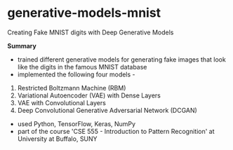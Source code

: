 # generative-models-mnist
Creating Fake MNIST digits with Deep Generative Models

**Summary**
- trained different generative models for generating fake images that look like the digits in the famous MNIST database
- implemented the following four models -
1. Restricted Boltzmann Machine (RBM)
2. Variational Autoencoder (VAE) with Dense Layers
3. VAE with Convolutional Layers
4. Deep Convolutional Generative Adversarial Network (DCGAN)
- used Python, TensorFlow, Keras, NumPy
- part of the course 'CSE 555 - Introduction to Pattern Recognition' at University at Buffalo, SUNY